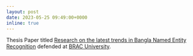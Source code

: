 ```yaml
---
layout: post
date: 2023-05-25 09:49:00+0000
inline: true
---
```


Thesis Paper titled [Research on the latest trends in Bangla Named Entity Recognition](https://) defended at [BRAC University](https://www.bracu.ac.bd/).